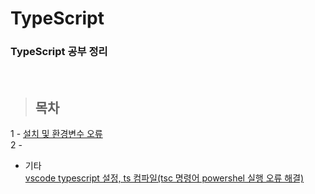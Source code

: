 TypeScript
==============

### TypeScript 공부 정리

<br/>

> ## 목차 <br>
 1 - [설치 및 환경변수 오류](https://github.com/Kalph/TypeScript/blob/master/TypeScript/1_Install(TypeScript%2C%20NPM%2C%20NVM).md) <br/>
 2 - []() <br/> 
  
  
* 기타 <br/>
 [﻿vscode typescript 설정, ts 컴파일(tsc 명령어 powershel 실행 오류 해결)](https://github.com/Kalph/TypeScript/blob/master/%EA%B8%B0%ED%83%80/1_vscode%20on%20typescript_tsc%20command%20error.md) <br/>
 


